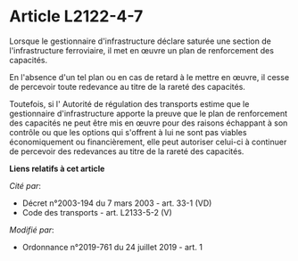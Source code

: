 # Article L2122-4-7

Lorsque le gestionnaire d'infrastructure déclare saturée une section de l'infrastructure ferroviaire, il met en œuvre un plan
de renforcement des capacités. 

En l'absence d'un tel plan ou en cas de retard à le mettre en œuvre, il cesse de percevoir toute redevance au titre de la
rareté des capacités. 

Toutefois, si l'       Autorité de régulation des transports estime que le gestionnaire d'infrastructure apporte la preuve
que le plan de renforcement des capacités ne peut être mis en œuvre pour des raisons échappant à son contrôle ou que les
options qui s'offrent à lui ne sont pas viables économiquement ou financièrement, elle peut autoriser celui-ci à continuer de
percevoir des redevances au titre de la rareté des capacités.

**Liens relatifs à cet article**

_Cité par_:

  - Décret n°2003-194 du 7 mars 2003 - art. 33-1 (VD)
  - Code des transports - art. L2133-5-2 (V)

_Modifié par_:

  - Ordonnance n°2019-761 du 24 juillet 2019 - art. 1
